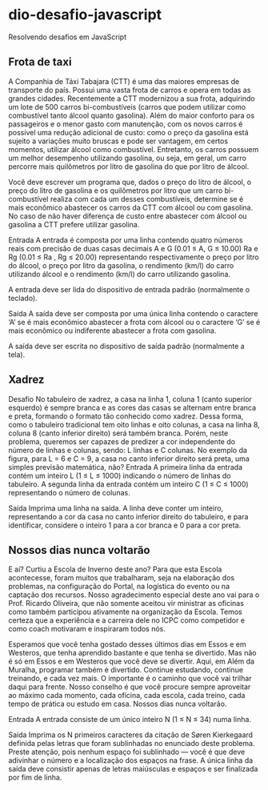 # dio-desafio-javascript
Resolvendo desafios em JavaScript

## Frota de taxi
A Companhia de Táxi Tabajara (CTT) é uma das maiores empresas de transporte do país. Possui uma vasta frota de carros e opera em todas as grandes cidades. Recentemente a CTT modernizou a sua frota, adquirindo um lote de 500 carros bi-combustíveis (carros que podem utilizar como combustível tanto álcool quanto gasolina). Além do maior conforto para os passageiros e o menor gasto com manutenção, com os novos carros é possível uma redução adicional de custo: como o preço da gasolina está sujeito a variações muito bruscas e pode ser vantagem, em certos momentos, utilizar álcool como combustível. Entretanto, os carros possuem um melhor desempenho utilizando gasolina, ou seja, em geral, um carro percorre mais quilômetros por litro de gasolina do que por litro de álcool.

Você deve escrever um programa que, dados o preço do litro de álcool, o preço do litro de gasolina e os quilômetros por litro que um carro bi-combustível realiza com cada um desses combustíveis, determine se é mais econômico abastecer os carros da CTT com álcool ou com gasolina. No caso de não haver diferença de custo entre abastecer com álcool ou gasolina a CTT prefere utilizar gasolina.

Entrada
A entrada é composta por uma linha contendo quatro números reais com precisão de duas casas decimais A e G (0.01 ≤ A, G ≤ 10.00) Ra e Rg (0.01 ≤ Ra , Rg ≤ 20.00) representando respectivamente o preço por litro do álcool, o preço por litro da gasolina, o rendimento (km/l) do carro utilizando álcool e o rendimento (km/l) do carro utilizando gasolina.

A entrada deve ser lida do dispositivo de entrada padrão (normalmente o teclado).

Saída
A saída deve ser composta por uma única linha contendo o caractere ‘A’ se é mais econômico abastecer a frota com álcool ou o caractere ‘G’ se é mais econômico ou indiferente abastecer a frota com gasolina.

A saída deve ser escrita no dispositivo de saída padrão (normalmente a tela).


## Xadrez
Desafio
No tabuleiro de xadrez, a casa na linha 1, coluna 1 (canto superior esquerdo) é sempre branca e as cores das casas se alternam entre branca e preta, formando o formato tão conhecido como xadrez. Dessa forma, como o tabuleiro tradicional tem oito linhas e oito colunas, a casa na linha 8, coluna 8 (canto inferior direito) será também branca. Porém, neste problema, queremos ser capazes de predizer a cor independente do número de linhas e colunas, sendo: L linhas e C colunas. No exemplo da figura, para L = 6 e C = 9, a casa no canto inferior direito será preta, uma simples previsão matemática, não?
Entrada
A primeira linha da entrada contém um inteiro L (1 ≤ L ≤ 1000) indicando o número de linhas do tabuleiro.
A segunda linha da entrada contém um inteiro C (1 ≤ C ≤ 1000) representando o número de colunas.

Saída
Imprima uma linha na saída. A linha deve conter um inteiro, representando a cor da casa no canto inferior direito do tabuleiro, e para identificar, considere o inteiro 1 para a cor branca e 0 para a cor preta.

## Nossos dias nunca voltarão
E aí? Curtiu a Escola de Inverno deste ano? Para que esta Escola acontecesse, foram muitos que trabalharam, seja na elaboração dos problemas, na configuração do Portal, na logística do evento ou na captação dos recursos. Nosso agradecimento especial deste ano vai para o Prof. Ricardo Oliveira, que não somente aceitou vir ministrar as oficinas como também participou ativamente na organização da Escola. Temos certeza que a experiência e a carreira dele no ICPC como competidor e como coach motivaram e inspiraram todos nós.

Esperamos que você tenha gostado desses últimos dias em Essos e em Westeros, que tenha aprendido bastante e que tenha se divertido. Mas não é só em Essos e em Westeros que você deve se divertir. Aqui, em Além da Muralha, programar também é divertido. Continue estudando, continue treinando, e cada vez mais. O importante é o caminho que você vai trilhar daqui para frente. Nosso conselho é que você procure sempre aproveitar ao máximo cada momento, cada oficina, cada escola, cada treino, cada tempo de prática ou estudo em casa. Nossos dias nunca voltarão.

Entrada
A entrada consiste de um único inteiro N (1 ≤ N ≤ 34) numa linha.

Saída
Imprima os N primeiros caracteres da citação de Søren Kierkegaard definida pelas letras que foram sublinhadas no enunciado deste problema. Preste atenção, pois nenhum espaço foi sublinhado — você é que deve adivinhar o número e a localização dos espaços na frase. A única linha da saída deve consistir apenas de letras maiúsculas e espaços e ser finalizada por fim de linha.
